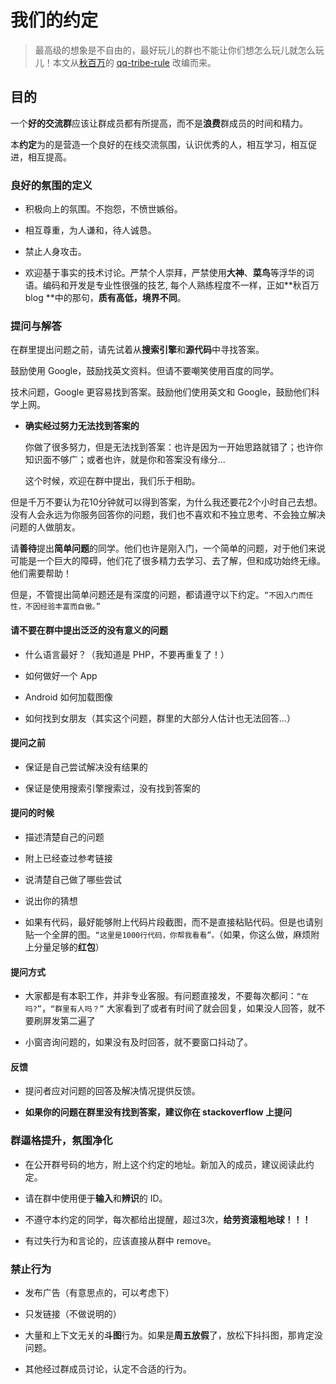 # 我们的约定

> 最高级的想象是不自由的，最好玩儿的群也不能让你们想怎么玩儿就怎么玩儿！本文从[秋百万](http://weibo.com/liaohuqiu?sudaref=www.google.com)的 [qq-tribe-rule](https://github.com/liaohuqiu/qq-tribe-rule) 改编而来。


## 目的

一个**好的交流群**应该让群成员都有所提高，而不是**浪费**群成员的时间和精力。

本**约定**为的是营造一个良好的在线交流氛围，认识优秀的人，相互学习，相互促进，相互提高。

### 良好的氛围的定义

- 积极向上的氛围。不抱怨，不愤世嫉俗。

- 相互尊重，为人谦和，待人诚恳。 

- 禁止人身攻击。

- 欢迎基于事实的技术讨论。严禁个人崇拜，严禁使用**大神**、**菜鸟**等浮华的词语。编码和开发是专业性很强的技艺, 每个人熟练程度不一样，正如**秋百万 blog **中的那句，**质有高低，境界不同**。


### 提问与解答

在群里提出问题之前，请先试着从**搜索引擎**和**源代码**中寻找答案。

鼓励使用 Google，鼓励找英文资料。但请不要嘲笑使用百度的同学。

技术问题，Google 更容易找到答案。鼓励他们使用英文和 Google，鼓励他们科学上网。

- **确实经过努力无法找到答案的**
	
	你做了很多努力，但是无法找到答案：也许是因为一开始思路就错了；也许你知识面不够广；或者也许，就是你和答案没有缘分...
	
	这个时候，欢迎在群中提出，我们乐于相助。

但是千万不要认为花10分钟就可以得到答案，为什么我还要花2个小时自己去想。没有人会永远为你服务回答你的问题，我们也不喜欢和不独立思考、不会独立解决问题的人做朋友。

请**善待**提出**简单问题**的同学。他们也许是刚入门，一个简单的问题，对于他们来说可能是一个巨大的障碍，他们花了很多精力去学习、去了解，但和成功始终无缘。他们需要帮助！

但是，不管提出简单问题还是有深度的问题，都请遵守以下约定。`“不因入门而任性，不因经验丰富而自傲。”`

#### 请不要在群中提出泛泛的没有意义的问题

* 什么语言最好？（我知道是 PHP，不要再重复了！）

* 如何做好一个 App

* Android 如何加载图像

* 如何找到女朋友（其实这个问题，群里的大部分人估计也无法回答...）

#### 提问之前

* 保证是自己尝试解决没有结果的

* 保证是使用搜索引擎搜索过，没有找到答案的

#### 提问的时候

* 描述清楚自己的问题

* 附上已经查过参考链接

* 说清楚自己做了哪些尝试

* 说出你的猜想

* 如果有代码，最好能够附上代码片段截图，而不是直接粘贴代码。但是也请别贴一个全屏的图。`“这里是1000行代码，你帮我看看”。`（如果，你这么做，麻烦附上分量足够的**红包**）

#### 提问方式

* 大家都是有本职工作，并非专业客服。有问题直接发，不要每次都问：`“在吗?”`，`“群里有人吗？”`
	 大家看到了或者有时间了就会回复，如果没人回答，就不要刷屏发第二遍了

* 小窗咨询问题的，如果没有及时回答，就不要窗口抖动了。

#### 反馈

- 提问者应对问题的回答及解决情况提供反馈。

-  **如果你的问题在群里没有找到答案，建议你在 stackoverflow 上提问**

### 群逼格提升，氛围净化

- 在公开群号码的地方，附上这个约定的地址。新加入的成员，建议阅读此约定。

- 请在群中使用便于**输入**和**辨识**的 ID。

- 不遵守本约定的同学，每次都给出提醒，超过3次，**给劳资滚粗地球！！！**

- 有过失行为和言论的，应该直接从群中 remove。

### 禁止行为

- 发布广告（有意思点的，可以考虑下）

- 只发链接（不做说明的）

- 大量和上下文无关的**斗图**行为。如果是**周五放假**了，放松下抖抖图，那肯定没问题。

- 其他经过群成员讨论，认定不合适的行为。